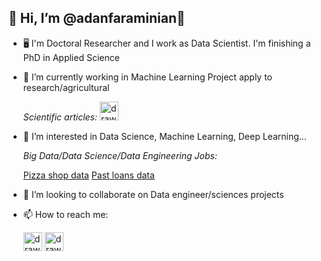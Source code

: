 ## 👋 Hi, I’m @adanfaraminian👋

- 🖥️ I'm Doctoral Researcher and I work as Data Scientist. I'm finishing a PhD in Applied Science

- 🌱 I’m currently working in Machine Learning Project apply to research/agricultural

    _Scientific articles:_   [<img src="https://upload.wikimedia.org/wikipedia/commons/5/5e/ResearchGate_icon_SVG.svg" alt="drawing" width="30"/>](https://www.researchgate.net/profile/Adan-Faraminan)


- 👀 I’m interested in Data Science, Machine Learning, Deep Learning... 
  
    _Big Data/Data Science/Data Engineering Jobs:_
    
     [Pizza shop data](https://github.com/adanfaraminian/Pizza_shop_data)
     [Past loans data](https://github.com/adanfaraminian/DataScience_challenge)
        

- 💞️ I’m looking to collaborate on Data engineer/sciences projects
- 📫 How to reach me:

    [<img src="https://upload.wikimedia.org/wikipedia/commons/7/7e/Gmail_icon_%282020%29.svg" alt="drawing" width="30"/>](mailto:adan.faraminian@gmail.com)   [<img src="https://cdn-icons-png.flaticon.com/512/174/174857.png" alt="drawing" width="30"/>](https://www.linkedin.com/in/adanfaraminian/)

<!---
adanfaraminian/adanfaraminian is a ✨ special ✨ repository because its `README.md` (this file) appears on your GitHub profile.
You can click the Preview link to take a look at your changes.
--->
